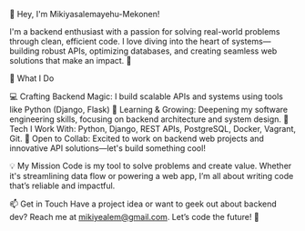 👋 Hey, I'm Mikiyasalemayehu-Mekonen!

I'm a backend enthusiast with a passion for solving real-world problems through clean, efficient code. I love diving into the heart of systems—building robust APIs, optimizing databases, and creating seamless web solutions that make an impact. 🚀

🌟 What I Do

💻 Crafting Backend Magic: I build scalable APIs and systems using tools like Python (Django, Flask) 
🌱 Learning & Growing: Deepening my software engineering skills, focusing on backend architecture and system design.
🔧 Tech I Work With: Python, Django, REST APIs, PostgreSQL, Docker, Vagrant, Git.
🤝 Open to Collab: Excited to work on backend web projects and innovative API solutions—let's build something cool!

💡 My Mission
Code is my tool to solve problems and create value. Whether it's streamlining data flow or powering a web app, I’m all about writing code that’s reliable and impactful.

📫 Get in Touch
Have a project idea or want to geek out about backend dev? Reach me at mikiyealem@gmail.com. Let’s code the future! 💪

<!---
mikiyasalemayehu-mekonen/mikiyasalemayehu-mekonen is a ✨ special ✨ repository because its `README.md` (this file) appears on your GitHub profile.
You can click the Preview link to take a look at your changes.
--->
